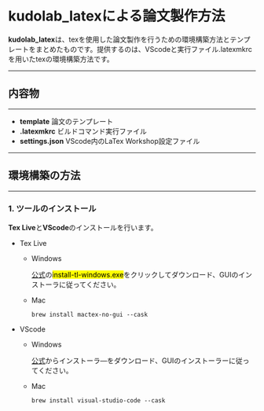 # kudolab_latexによる論文製作方法

**kudolab_latex**は、texを使用した論文製作を行うための環境構築方法とテンプレートをまとめたものです。提供するのは、VScodeと実行ファイル.latexmkrcを用いたtexの環境構築方法です。

---

## 内容物

---

* **template**
論文のテンプレート
* **.latexmkrc**
ビルドコマンド実行ファイル
* **settings.json**
VScode内のLaTex Workshop設定ファイル

---

## 環境構築の方法

---

### 1. ツールのインストール

**Tex Live**と**VScode**のインストールを行います。

* Tex Live

  * Windows

    [公式](https://www.tug.org/texlive/acquire-netinstall.html)の<mark>install-tl-windows.exe</mark>をクリックしてダウンロード、GUIのインストーラに従ってください。

  * Mac

    ```shell
    brew install mactex-no-gui --cask
    ```

* VScode

  * Windows
  
    [公式](https://code.visualstudio.com/download)からインストーラ―をダウンロード、GUIのインストーラーに従ってください。

  * Mac
  
    ```shell
    brew install visual-studio-code --cask
    ```